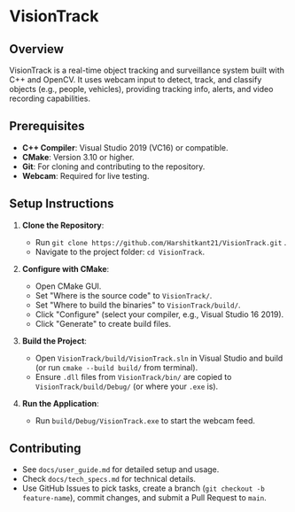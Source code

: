 # VisionTrack

## Overview
VisionTrack is a real-time object tracking and surveillance system built with C++ and OpenCV. It uses webcam input to detect, track, and classify objects (e.g., people, vehicles), providing tracking info, alerts, and video recording capabilities.

## Prerequisites
- **C++ Compiler**: Visual Studio 2019 (VC16) or compatible.
- **CMake**: Version 3.10 or higher.
- **Git**: For cloning and contributing to the repository.
- **Webcam**: Required for live testing.

## Setup Instructions
1. **Clone the Repository**:
   - Run `git clone https://github.com/Harshitkant21/VisionTrack.git` .
   - Navigate to the project folder: `cd VisionTrack`.

2. **Configure with CMake**:
   - Open CMake GUI.
   - Set "Where is the source code" to `VisionTrack/`.
   - Set "Where to build the binaries" to `VisionTrack/build/`.
   - Click "Configure" (select your compiler, e.g., Visual Studio 16 2019).
   - Click "Generate" to create build files.

3. **Build the Project**:
   - Open `VisionTrack/build/VisionTrack.sln` in Visual Studio and build (or run `cmake --build build/` from terminal).
   - Ensure `.dll` files from `VisionTrack/bin/` are copied to `VisionTrack/build/Debug/` (or where your `.exe` is).

4. **Run the Application**:
   - Run `build/Debug/VisionTrack.exe` to start the webcam feed.

## Contributing
- See `docs/user_guide.md` for detailed setup and usage.
- Check `docs/tech_specs.md` for technical details.
- Use GitHub Issues to pick tasks, create a branch (`git checkout -b feature-name`), commit changes, and submit a Pull Request to `main`.

